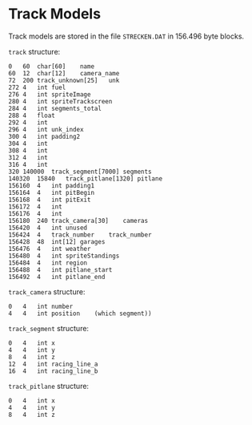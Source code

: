 # Track Models 

Track models are stored in the file ```STRECKEN.DAT``` in 156.496 byte blocks.

`track` structure:

```
0   60  char[60]    name    
60  12  char[12]    camera_name 
72  200 track_unknown[25]   unk 
272 4   int fuel    
276 4   int spriteImage 
280 4   int spriteTrackscreen   
284 4   int segments_total  
288 4   float       
292 4   int     
296 4   int unk_index   
300 4   int padding2    
304 4   int     
308 4   int     
312 4   int     
316 4   int     
320 140000  track_segment[7000] segments    
140320  15840   track_pitlane[1320] pitlane 
156160  4   int padding1    
156164  4   int pitBegin    
156168  4   int pitExit 
156172  4   int     
156176  4   int     
156180  240 track_camera[30]    cameras 
156420  4   int unused  
156424  4   track_number    track_number    
156428  48  int[12] garages 
156476  4   int weather 
156480  4   int spriteStandings 
156484  4   int region  
156488  4   int pitlane_start   
156492  4   int pitlane_end 
```

`track_camera` structure:

```
0   4   int number  
4   4   int position    (which segment))
```

`track_segment` structure:

```
0   4   int x   
4   4   int y   
8   4   int z   
12  4   int racing_line_a   
16  4   int racing_line_b   
```

`track_pitlane` structure:

```
0   4   int x   
4   4   int y   
8   4   int z   
```